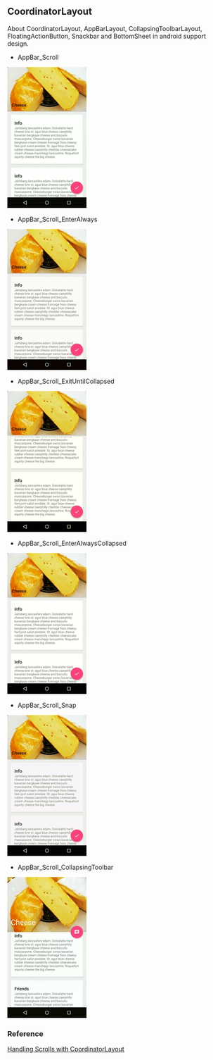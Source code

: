## CoordinatorLayout

About CoordinatorLayout, AppBarLayout,  CollapsingToolbarLayout, FloatingActionButton, Snackbar and BottomSheet in android support design.

* AppBar_Scroll

<img src="gif\AppBar_Scroll.gif">

* AppBar_Scroll_EnterAlways

<img src="gif\AppBar_Scroll_EnterAlways.gif">

* AppBar_Scroll_ExitUntilCollapsed

<img src="gif\AppBar_Scroll_ExitUntilCollapsed.gif">

* AppBar_Scroll_EnterAlwaysCollapsed

<img src="gif\AppBar_Scroll_EnterAlwaysCollapsed.gif">

* AppBar_Scroll_Snap

<img src="gif\AppBar_Scroll_Snap.gif">

* AppBar_Scroll_CollapsingToolbar

<img src="gif\AppBar_Scroll_CollapsingToolbar.gif">

### Reference

[Handling Scrolls with CoordinatorLayout](https://guides.codepath.com/android/Handling-Scrolls-with-CoordinatorLayout#code-samples)
